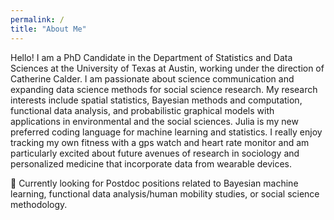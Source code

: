 ```yaml
---
permalink: /
title: "About Me"
---
```


Hello! I am a PhD Candidate in the Department of Statistics and Data Sciences
at the University of Texas at Austin, working under the direction of Catherine
Calder. I am passionate about science communication and expanding data science
methods for social science research. My research interests include spatial
statistics, Bayesian methods and computation, functional data analysis, and
probabilistic graphical models with applications in environmental and the
social sciences. Julia is my new preferred coding language for machine learning
and statistics. I really enjoy tracking my own fitness with a gps watch and
heart rate monitor and am particularly excited about future avenues of research
in sociology and personalized medicine that incorporate data from wearable
devices.

👀 Currently looking for Postdoc positions related to Bayesian machine
learning, functional data analysis/human mobility studies, or social science
methodology.
